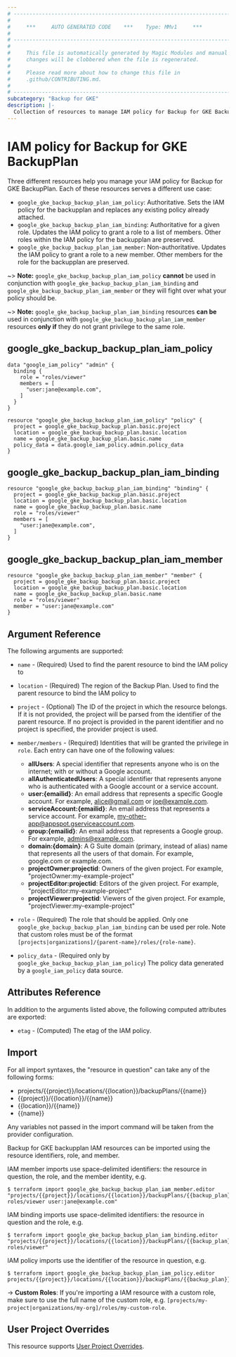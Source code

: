 ```yaml
---
# ----------------------------------------------------------------------------
#
#     ***     AUTO GENERATED CODE    ***    Type: MMv1     ***
#
# ----------------------------------------------------------------------------
#
#     This file is automatically generated by Magic Modules and manual
#     changes will be clobbered when the file is regenerated.
#
#     Please read more about how to change this file in
#     .github/CONTRIBUTING.md.
#
# ----------------------------------------------------------------------------
subcategory: "Backup for GKE"
description: |-
  Collection of resources to manage IAM policy for Backup for GKE BackupPlan
---
```


# IAM policy for Backup for GKE BackupPlan
Three different resources help you manage your IAM policy for Backup for GKE BackupPlan. Each of these resources serves a different use case:

* `google_gke_backup_backup_plan_iam_policy`: Authoritative. Sets the IAM policy for the backupplan and replaces any existing policy already attached.
* `google_gke_backup_backup_plan_iam_binding`: Authoritative for a given role. Updates the IAM policy to grant a role to a list of members. Other roles within the IAM policy for the backupplan are preserved.
* `google_gke_backup_backup_plan_iam_member`: Non-authoritative. Updates the IAM policy to grant a role to a new member. Other members for the role for the backupplan are preserved.

~> **Note:** `google_gke_backup_backup_plan_iam_policy` **cannot** be used in conjunction with `google_gke_backup_backup_plan_iam_binding` and `google_gke_backup_backup_plan_iam_member` or they will fight over what your policy should be.

~> **Note:** `google_gke_backup_backup_plan_iam_binding` resources **can be** used in conjunction with `google_gke_backup_backup_plan_iam_member` resources **only if** they do not grant privilege to the same role.




## google\_gke\_backup\_backup\_plan\_iam\_policy

```hcl
data "google_iam_policy" "admin" {
  binding {
    role = "roles/viewer"
    members = [
      "user:jane@example.com",
    ]
  }
}

resource "google_gke_backup_backup_plan_iam_policy" "policy" {
  project = google_gke_backup_backup_plan.basic.project
  location = google_gke_backup_backup_plan.basic.location
  name = google_gke_backup_backup_plan.basic.name
  policy_data = data.google_iam_policy.admin.policy_data
}
```

## google\_gke\_backup\_backup\_plan\_iam\_binding

```hcl
resource "google_gke_backup_backup_plan_iam_binding" "binding" {
  project = google_gke_backup_backup_plan.basic.project
  location = google_gke_backup_backup_plan.basic.location
  name = google_gke_backup_backup_plan.basic.name
  role = "roles/viewer"
  members = [
    "user:jane@example.com",
  ]
}
```

## google\_gke\_backup\_backup\_plan\_iam\_member

```hcl
resource "google_gke_backup_backup_plan_iam_member" "member" {
  project = google_gke_backup_backup_plan.basic.project
  location = google_gke_backup_backup_plan.basic.location
  name = google_gke_backup_backup_plan.basic.name
  role = "roles/viewer"
  member = "user:jane@example.com"
}
```

## Argument Reference

The following arguments are supported:

* `name` - (Required) Used to find the parent resource to bind the IAM policy to
* `location` - (Required) The region of the Backup Plan.
 Used to find the parent resource to bind the IAM policy to

* `project` - (Optional) The ID of the project in which the resource belongs.
    If it is not provided, the project will be parsed from the identifier of the parent resource. If no project is provided in the parent identifier and no project is specified, the provider project is used.

* `member/members` - (Required) Identities that will be granted the privilege in `role`.
  Each entry can have one of the following values:
  * **allUsers**: A special identifier that represents anyone who is on the internet; with or without a Google account.
  * **allAuthenticatedUsers**: A special identifier that represents anyone who is authenticated with a Google account or a service account.
  * **user:{emailid}**: An email address that represents a specific Google account. For example, alice@gmail.com or joe@example.com.
  * **serviceAccount:{emailid}**: An email address that represents a service account. For example, my-other-app@appspot.gserviceaccount.com.
  * **group:{emailid}**: An email address that represents a Google group. For example, admins@example.com.
  * **domain:{domain}**: A G Suite domain (primary, instead of alias) name that represents all the users of that domain. For example, google.com or example.com.
  * **projectOwner:projectid**: Owners of the given project. For example, "projectOwner:my-example-project"
  * **projectEditor:projectid**: Editors of the given project. For example, "projectEditor:my-example-project"
  * **projectViewer:projectid**: Viewers of the given project. For example, "projectViewer:my-example-project"

* `role` - (Required) The role that should be applied. Only one
    `google_gke_backup_backup_plan_iam_binding` can be used per role. Note that custom roles must be of the format
    `[projects|organizations]/{parent-name}/roles/{role-name}`.

* `policy_data` - (Required only by `google_gke_backup_backup_plan_iam_policy`) The policy data generated by
  a `google_iam_policy` data source.

## Attributes Reference

In addition to the arguments listed above, the following computed attributes are
exported:

* `etag` - (Computed) The etag of the IAM policy.

## Import

For all import syntaxes, the "resource in question" can take any of the following forms:

* projects/{{project}}/locations/{{location}}/backupPlans/{{name}}
* {{project}}/{{location}}/{{name}}
* {{location}}/{{name}}
* {{name}}

Any variables not passed in the import command will be taken from the provider configuration.

Backup for GKE backupplan IAM resources can be imported using the resource identifiers, role, and member.

IAM member imports use space-delimited identifiers: the resource in question, the role, and the member identity, e.g.
```
$ terraform import google_gke_backup_backup_plan_iam_member.editor "projects/{{project}}/locations/{{location}}/backupPlans/{{backup_plan}} roles/viewer user:jane@example.com"
```

IAM binding imports use space-delimited identifiers: the resource in question and the role, e.g.
```
$ terraform import google_gke_backup_backup_plan_iam_binding.editor "projects/{{project}}/locations/{{location}}/backupPlans/{{backup_plan}} roles/viewer"
```

IAM policy imports use the identifier of the resource in question, e.g.
```
$ terraform import google_gke_backup_backup_plan_iam_policy.editor projects/{{project}}/locations/{{location}}/backupPlans/{{backup_plan}}
```

-> **Custom Roles**: If you're importing a IAM resource with a custom role, make sure to use the
 full name of the custom role, e.g. `[projects/my-project|organizations/my-org]/roles/my-custom-role`.

## User Project Overrides

This resource supports [User Project Overrides](https://registry.terraform.io/providers/hashicorp/google/latest/docs/guides/provider_reference#user_project_override).
